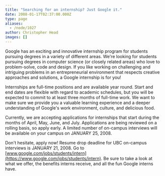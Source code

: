 ```yaml
---
title: "Searching for an internship? Just Google it."
date: 2008-01-17T02:37:00.000Z
type: page
aliases:
  - /node/1027
author: Christopher Head
images: []
---
```


Google has an exciting and innovative internship program for students pursuing degrees in a variety of different areas. We're looking for students pursuing degrees in computer science (or closely related areas) who love to problem-solve, code and design. If you like working on challenging and intriguing problems in an entrepreneurial environment that respects creative approaches and solutions, a Google internship is for you!

Internships are full-time positions and are available year round. Start and end dates are flexible with regard to academic schedules, but you will be expected to commit to at least three months of full-time work. We want to make sure we provide you a valuable learning experience and a deeper understanding of Google's work environment, culture, and delicious food.

Currently, we are accepting applications for internships that start during the months of April, May, June, and July. Applications are being reviewed on a rolling basis, so apply early. A limited number of on-campus interviews will be available on your campus on JANUARY 25, 2008.

Don't hesitate, apply now! Resume drop deadline for UBC on-campus interviews is JANUARY 21, 2008. Go to [www.google.com/jobs/students/intern](https://www.google.com/jobs/students/intern). Be sure to take a look at what we offer, the benefits interns receive, and all the fun Google interns have.
